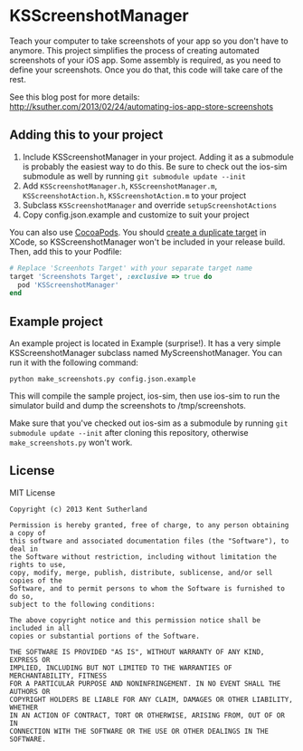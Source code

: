# KSScreenshotManager

Teach your computer to take screenshots of your app so you don't have to anymore. This project simplifies the process of creating automated screenshots of your iOS app. Some assembly is required, as you need to define your screenshots. Once you do that, this code will take care of the rest.

See this blog post for more details: <http://ksuther.com/2013/02/24/automating-ios-app-store-screenshots>

## Adding this to your project

1. Include KSScreenshotManager in your project. Adding it as a submodule is probably the easiest way to do this. Be sure to check out the ios-sim submodule as well by running `git submodule update --init`
1. Add `KSScreenshotManager.h`, `KSScreenshotManager.m`, `KSScreenshotAction.h`, `KSScreenshotAction.m` to your project
1. Subclass `KSScreenshotManager` and override `setupScreenshotActions`
1. Copy config.json.example and customize to suit your project

You can also use [CocoaPods](http://cocoapods.org). You should [create a duplicate target](http://www.codeworth.com/blog/mobile/ios-target-duplication/) in XCode, so KSScreenshotManager won't be included in your release build. Then, add this to your Podfile:

```ruby
# Replace 'Screenhots Target' with your separate target name
target 'Screenshots Target', :exclusive => true do
  pod 'KSScreenshotManager'
end
```

## Example project

An example project is located in Example (surprise!). It has a very simple KSScreenshotManager subclass named MyScreenshotManager. You can run it with the following command:

`python make_screenshots.py config.json.example`

This will compile the sample project, ios-sim, then use ios-sim to run the simulator build and dump the screenshots to /tmp/screenshots.

Make sure that you've checked out ios-sim as a submodule by running `git submodule update --init` after cloning this repository, otherwise `make_screenshots.py` won't work.

## License

MIT License

    Copyright (c) 2013 Kent Sutherland
    
    Permission is hereby granted, free of charge, to any person obtaining a copy of
    this software and associated documentation files (the "Software"), to deal in
    the Software without restriction, including without limitation the rights to use,
    copy, modify, merge, publish, distribute, sublicense, and/or sell copies of the
    Software, and to permit persons to whom the Software is furnished to do so,
    subject to the following conditions:
    
    The above copyright notice and this permission notice shall be included in all
    copies or substantial portions of the Software.
    
    THE SOFTWARE IS PROVIDED "AS IS", WITHOUT WARRANTY OF ANY KIND, EXPRESS OR
    IMPLIED, INCLUDING BUT NOT LIMITED TO THE WARRANTIES OF MERCHANTABILITY, FITNESS
    FOR A PARTICULAR PURPOSE AND NONINFRINGEMENT. IN NO EVENT SHALL THE AUTHORS OR
    COPYRIGHT HOLDERS BE LIABLE FOR ANY CLAIM, DAMAGES OR OTHER LIABILITY, WHETHER
    IN AN ACTION OF CONTRACT, TORT OR OTHERWISE, ARISING FROM, OUT OF OR IN
    CONNECTION WITH THE SOFTWARE OR THE USE OR OTHER DEALINGS IN THE SOFTWARE.
